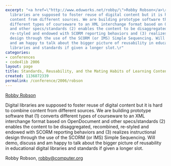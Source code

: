 ```yaml
---
excerpt: "<a href=\"http://www.eduworks.net/robby/\">Robby Robson</a>\r\n\r\nDigital
  libraries are supposed to foster reuse of digital content but it is hard to combine
  content from different sources. We are building prototype software that (1) converts
  different types of courseware to an XML interchange format based on OpenDocument
  and other specs/standards (2) enables the content to be disaggregated, recombined,
  re-styled and endowed with SCORM reporting behaviors and (3) realizes instructional
  design through the use of the SCORM (or IMS) Simple Sequencing. Will demo, discuss
  and am happy to talk about the bigger picture of reusability in educational digital
  libraries and standards if given a longer slot.\r"
categories:
- conferences
- code4lib 2006
layout: page
title: Standards, Reusability, and the Mating Habits of Learning Content
created: 1136872339
permalink: /conference/2006/robson
---
```

<a href="http://www.eduworks.net/robby/">Robby Robson</a>

Digital libraries are supposed to foster reuse of digital content but it is hard to combine content from different sources. We are building prototype software that (1) converts different types of courseware to an XML interchange format based on OpenDocument and other specs/standards (2) enables the content to be disaggregated, recombined, re-styled and endowed with SCORM reporting behaviors and (3) realizes instructional design through the use of the SCORM (or IMS) Simple Sequencing. Will demo, discuss and am happy to talk about the bigger picture of reusability in educational digital libraries and standards if given a longer slot.

Robby Robson, robby@computer.org
